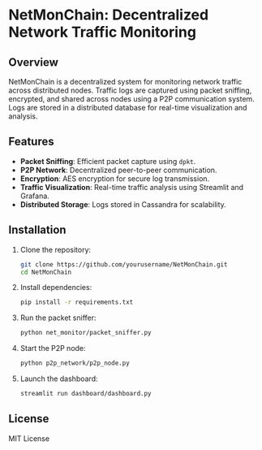 # NetMonChain: Decentralized Network Traffic Monitoring

## Overview
NetMonChain is a decentralized system for monitoring network traffic across distributed nodes. Traffic logs are captured using packet sniffing, encrypted, and shared across nodes using a P2P communication system. Logs are stored in a distributed database for real-time visualization and analysis.

## Features
- **Packet Sniffing**: Efficient packet capture using `dpkt`.
- **P2P Network**: Decentralized peer-to-peer communication.
- **Encryption**: AES encryption for secure log transmission.
- **Traffic Visualization**: Real-time traffic analysis using Streamlit and Grafana.
- **Distributed Storage**: Logs stored in Cassandra for scalability.

## Installation
1. Clone the repository:
    ```bash
    git clone https://github.com/yourusername/NetMonChain.git
    cd NetMonChain
    ```

2. Install dependencies:
    ```bash
    pip install -r requirements.txt
    ```

3. Run the packet sniffer:
    ```bash
    python net_monitor/packet_sniffer.py
    ```

4. Start the P2P node:
    ```bash
    python p2p_network/p2p_node.py
    ```

5. Launch the dashboard:
    ```bash
    streamlit run dashboard/dashboard.py
    ```

## License
MIT License
